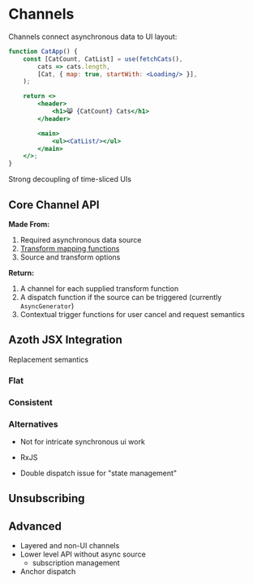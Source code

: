 # Channels

Channels connect asynchronous data to UI layout: 

```jsx
function CatApp() {
    const [CatCount, CatList] = use(fetchCats(), 
        cats => cats.length, 
        [Cat, { map: true, startWith: <Loading/> }], 
    );

    return <>
        <header>
            <h1>😸 {CatCount} Cats</h1>
        </header>

        <main>
            <ul><CatList/></ul>
        </main>
    </>;
}
```

Strong decoupling of time-sliced UIs

## Core Channel API

**Made From:**

1. Required asynchronous data source
1. [Transform mapping functions](transform)
1. Source and transform options

**Return:**

1. A channel for each supplied transform function
1. A dispatch function if the source can be triggered (currently `AsyncGenerator`)
1. Contextual trigger functions for user cancel and request semantics

## Azoth JSX Integration

Replacement semantics

### Flat

### Consistent 

### Alternatives

- Not for intricate synchronous ui work

- RxJS
- Double dispatch issue for "state management"

## Unsubscribing

## Advanced

- Layered and non-UI channels
- Lower level API without async source
    - subscription management
- Anchor dispatch
